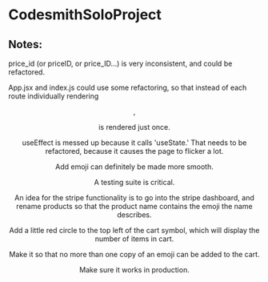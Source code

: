 # CodesmithSoloProject

## Notes:

price_id (or priceID, or price_ID...) is very inconsistent, and could be refactored.

App.jsx and index.js could use some refactoring, so that instead of each route individually rendering <Header />,
<Header /> is rendered just once.

useEffect is messed up because it calls 'useState.' That needs to be refactored, because it causes the page
to flicker a lot.

Add emoji can definitely be made more smooth.

A testing suite is critical.

An idea for the stripe functionality is to go into the stripe dashboard, and rename products so that the
product name contains the emoji the name describes.

Add a little red circle to the top left of the cart symbol, which will display the number of items in cart.

Make it so that no more than one copy of an emoji can be added to the cart.

Make sure it works in production.

